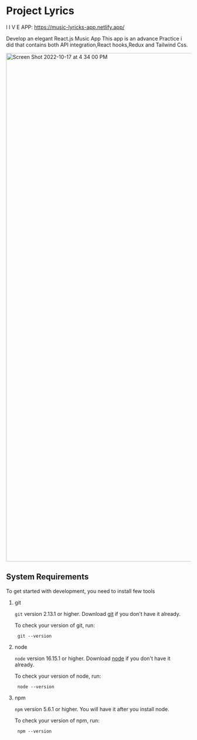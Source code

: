 # Project Lyrics

l I V E APP:   https://music-lyricks-app.netlify.app/

Develop an elegant React.js Music App
This app is  an advance Practice i did that contains both API integration,React hooks,Redux and Tailwind Css. 

<img width="1383" alt="Screen Shot 2022-10-17 at 4 34 00 PM" src="https://user-images.githubusercontent.com/31152976/196581960-dc691a02-c0e7-436e-b65a-7d16b6d451c2.png">




## System Requirements

To get started with development, you need to install few tools

1. git 
   
   `git` version 2.13.1 or higher. Download [git](https://git-scm.com/downloads) if you don't have it already.

   To check your version of git, run:

   ```shell
    git --version
   ```

2. node 
   
   `node` version 16.15.1 or higher. Download [node](https://nodejs.org/en/download/) if you don't have it already.

   To check your version of node, run:

   ```shell
    node --version
   ```

3. npm
  
   `npm` version 5.6.1 or higher. You will have it after you install node.

   To check your version of npm, run:

   ```shell
    npm --version
   ```

